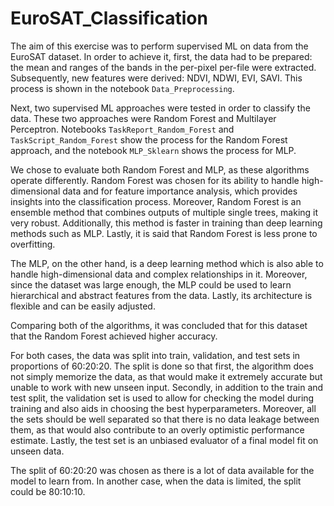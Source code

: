 # EuroSAT_Classification

The aim of this exercise was to perform supervised ML on data from the EuroSAT dataset. In order to achieve it, first, the data had to be prepared: the mean and ranges of the bands in the per-pixel per-file were extracted. Subsequently, new features were derived: NDVI, NDWI, EVI, SAVI. This process is shown in the notebook ```Data_Preprocessing```.

Next, two supervised ML approaches were tested in order to classify the data. These two approaches were Random Forest and Multilayer Perceptron. Notebooks ```TaskReport_Random_Forest``` and ```TaskScript_Random_Forest``` show the process for the Random Forest approach, and the notebook ```MLP_Sklearn``` shows the process for MLP.  

We chose to evaluate both Random Forest and MLP, as these algorithms operate differently. Random Forest was chosen for its ability to handle high-dimensional data and for feature importance analysis, which provides insights into the classification process. Moreover, Random Forest is an ensemble method that combines outputs of multiple single trees, making it very robust. Additionally, this method is faster in training than deep learning methods such as MLP. Lastly, it is said that Random Forest is less prone to overfitting.   

The MLP, on the other hand, is a deep learning method which is also able to handle high-dimensional data and complex relationships in it. Moreover, since the dataset was large enough, the MLP could be used to learn hierarchical and abstract features from the data. Lastly, its architecture is flexible and can be easily adjusted.

Comparing both of the algorithms, it was concluded that for this dataset that the Random Forest achieved higher accuracy.

For both cases, the data was split into train, validation, and test sets in proportions of 60:20:20. The split is done so that first, the algorithm does not simply memorize the data, as that would make it extremely accurate but unable to work with new unseen input. Secondly, in addition to the train and test split, the validation set is used to allow for checking the model during training and also aids in choosing the best hyperparameters. Moreover, all the sets should be well separated so that there is no data leakage between them, as that would also contribute to an overly optimistic performance estimate. Lastly, the test set is an unbiased evaluator of a final model fit on unseen data.

The split of 60:20:20 was chosen as there is a lot of data available for the model to learn from. In another case, when the data is limited, the split could be 80:10:10.
